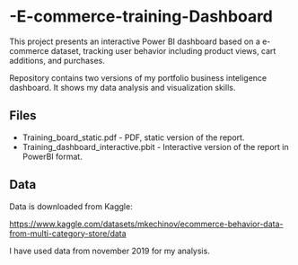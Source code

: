 # -E-commerce-training-Dashboard
This project presents an interactive Power BI dashboard based on a e-commerce dataset, tracking user behavior including product views, cart additions, and purchases. 

Repository contains two versions of my portfolio business inteligence dashboard. It shows my data analysis and visualization skills.

## Files
- Training_board_static.pdf - PDF, static version of the report.
- Training_dashboard_interactive.pbit - Interactive version of the report in PowerBI format.

## Data
Data is downloaded from Kaggle:

https://www.kaggle.com/datasets/mkechinov/ecommerce-behavior-data-from-multi-category-store/data

I have used data from november 2019 for my analysis.
